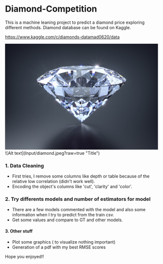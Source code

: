 # Diamond-Competition


This is a machine leaning project to predict a diamond price exploring different methods.
Diamond database can be found on Kaggle. 

https://www.kaggle.com/c/diamonds-datamad0620/data


<img src="Input/diamond.jpeg">
![Alt text](Input/diamond.jpeg?raw=true "Title")


### 1. Data Cleaning

- First tries, I remove some columns like depth or table because of the relative low correlation (didn't work well).
- Encoding the object's columns like 'cut', 'clarity' and 'color'.

### 2. Try differents models and number of estimators for model

- There are a few models commented with the model and also some information when I try to predict from the train csv.
- Get some values and compare to GT and other models.

#### 3. Other stuff

- Plot some graphics ( to visualize nothing important)
- Generation of a pdf with my best RMSE scores

Hope you enjoyed!!

